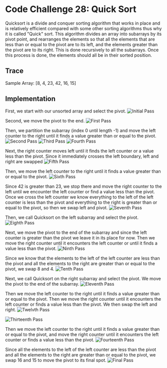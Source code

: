 # Code Challenge 28: Quick Sort
Quicksort is a divide and conquer sorting algorithm that works in place and is relatively efficient compared with some other sorting algorithms thus why it is called "Quick" sort. This algorithm divides an array into subarrays by its pivot point, and rearranges the elements so that all the elements that are less than or equal to the pivot are to its left, and the elements greater than the pivot are to its right. This is done recursively to all the subarrays. Once this process is done, the elements should all be in their sorted position. 

## Trace
Sample Array: [8, 4, 23, 42, 16, 15]

## Implementation
First, we start with our unsorted array and select the pivot.
![Initial Pass](../assets/quick-sort-images/quick-sort1.jpg)

Second, we move the pivot to the end.
![First Pass](../assets/quick-sort-images/quick-sort2.jpg)

Then, we partition the subarray (index 0 until length -1) and move the left counter to the right until it finds a value greater than or equal to the pivot.
![Second Pass](../assets/quick-sort-images/quick-sort3.jpg)
![Third Pass](../assets/quick-sort-images/quick-sort4.jpg)
![Fourth Pass](../assets/quick-sort-images/quick-sort5.jpg)

Next, the right counter moves left until it finds the left counter or a value less than the pivot. Since it immediately crosses the left boundary, left and right are swapped
![Fifth Pass](../assets/quick-sort-images/quick-sort6.jpg)

Then, we move the left counter to the right until it finds a value greater than or equal to the pivot. 
![Sixth Pass](../assets/quick-sort-images/quick-sort7.jpg)

Since 42 is greater than 23, we stop there and move the right counter to the left until we encounter the left counter or find a value less than the pivot. Once we cross the left counter we know everything to the left of the left counter is less than the pivot and everything to the right is greater than or equal to the pivot, so then we swap left and pivot. 
![Seventh Pass](../assets/quick-sort-images/quick-sort8.jpg)

Then, we call Quicksort on the left subarray and select the pivot.
![Eighth Pass](../assets/quick-sort-images/quick-sort9.jpg)

Next, we move the pivot to the end of the subarray and since the left counter is greater than the pivot we leave it in its place for now. Then we move the right counter until it encounters the left counter or until it finds a value less than the pivot.
![Ninth Pass](../assets/quick-sort-images/quick-sort10.jpg)

Since we know that the elements to the left of the left counter are less than the pivot and all the elements to the right are greater than or equal to the pivot, we swap 8 and 4.
![Tenth Pass](../assets/quick-sort-images/quick-sort11.jpg)

Next, we call Quicksort on the right subarray and select the pivot. We move the pivot to the end of the subarray.
![Eleventh Pass](../assets/quick-sort-images/quick-sort12.jpg)

Then we move the left counter to the right until it finds a value greater than or equal to the pivot. Then we move the right counter until it encounters the left counter or finds a value less than the pivot. We then swap the left and right. 
![Twelvth Pass](../assets/quick-sort-images/quick-sort13.jpg)

![Thirteenth Pass](../assets/quick-sort-images/quick-sort14.jpg)

Then we move the left counter to the right until it finds a value greater than or equal to the pivot, and move the right counter until it encounters the left counter or finds a value less than the pivot.
![Fourteenth Pass](../assets/quick-sort-images/quick-sort15.jpg)

Since all the elements to the left of the left counter are less than the pivot and all the elements to the right are greater than or equal to the pivot, we swap 16 and 15 to move the pivot to its final spot. 
![Final Pass](../assets/quick-sort-images/quick-sort16.jpg)
